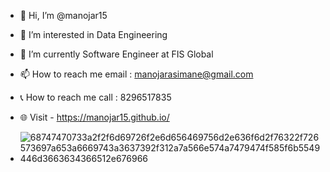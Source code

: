 - 👋 Hi, I’m @manojar15
- 👀 I’m interested in Data Engineering
- 🌱 I’m currently Software Engineer at FIS Global
- 📫 How to reach me email : manojarasimane@gmail.com
- 📞 How to reach me call : 8296517835
- 🌐 Visit - https://manojar15.github.io/

- ![68747470733a2f2f6d69726f2e6d656469756d2e636f6d2f76322f726573697a653a6669743a3637392f312a7a566e574a7479474f585f6b5549446d3663634366512e676966](https://github.com/user-attachments/assets/209dc09e-66f4-4223-a37e-90138a422e88)

